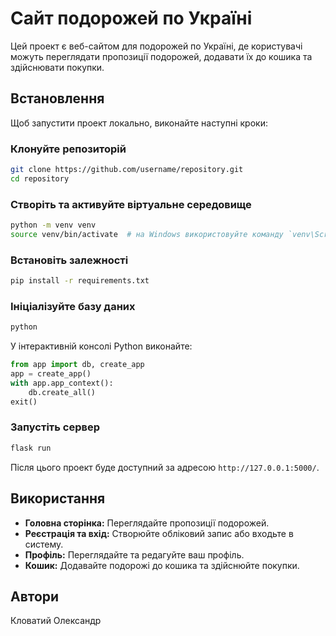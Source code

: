 
# Сайт подорожей по Україні

Цей проект є веб-сайтом для подорожей по Україні, де користувачі можуть переглядати пропозиції подорожей, додавати їх до кошика та здійснювати покупки.

## Встановлення

Щоб запустити проект локально, виконайте наступні кроки:

### Клонуйте репозиторій

```bash
git clone https://github.com/username/repository.git
cd repository
```

### Створіть та активуйте віртуальне середовище

```bash
python -m venv venv
source venv/bin/activate  # на Windows використовуйте команду `venv\Scripts\activate`
```

### Встановіть залежності

```bash
pip install -r requirements.txt
```

### Ініціалізуйте базу даних

```bash
python
```

У інтерактивній консолі Python виконайте:

```python
from app import db, create_app
app = create_app()
with app.app_context():
    db.create_all()
exit()
```

### Запустіть сервер

```bash
flask run
```

Після цього проект буде доступний за адресою `http://127.0.0.1:5000/`.

## Використання

- **Головна сторінка:** Переглядайте пропозиції подорожей.
- **Реєстрація та вхід:** Створюйте обліковий запис або входьте в систему.
- **Профіль:** Переглядайте та редагуйте ваш профіль.
- **Кошик:** Додавайте подорожі до кошика та здійснюйте покупки.

## Автори
Кловатий Олександр


